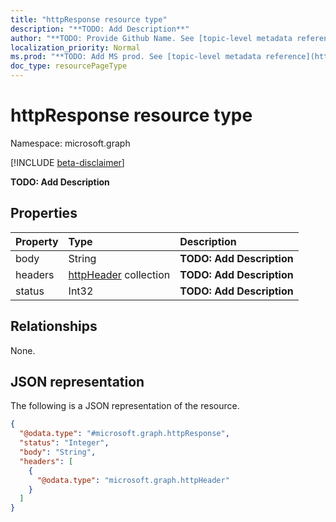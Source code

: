 ```yaml
---
title: "httpResponse resource type"
description: "**TODO: Add Description**"
author: "**TODO: Provide Github Name. See [topic-level metadata reference](https://msgo.azurewebsites.net/add/document/guidelines/metadata.html#topic-level-metadata)**"
localization_priority: Normal
ms.prod: "**TODO: Add MS prod. See [topic-level metadata reference](https://msgo.azurewebsites.net/add/document/guidelines/metadata.html#topic-level-metadata)**"
doc_type: resourcePageType
---
```


# httpResponse resource type

Namespace: microsoft.graph

[!INCLUDE [beta-disclaimer](../../includes/beta-disclaimer.md)]

**TODO: Add Description**

## Properties
|Property|Type|Description|
|:---|:---|:---|
|body|String|**TODO: Add Description**|
|headers|[httpHeader](../resources/httpheader.md) collection|**TODO: Add Description**|
|status|Int32|**TODO: Add Description**|

## Relationships
None.

## JSON representation
The following is a JSON representation of the resource.
<!-- {
  "blockType": "resource",
  "@odata.type": "microsoft.graph.httpResponse"
}
-->
``` json
{
  "@odata.type": "#microsoft.graph.httpResponse",
  "status": "Integer",
  "body": "String",
  "headers": [
    {
      "@odata.type": "microsoft.graph.httpHeader"
    }
  ]
}
```

